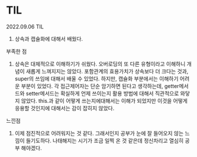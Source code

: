 # TIL

2022.09.06 TIL
1) 상속과 캡슐화에 대해서 배웠다.

부족한 점
1) 상속은 대체적으로 이해하기가 쉬웠다. 오버로딩의 또 다른 유형이라고
이해하니 개념이 새롭게 느껴지지는 않았다. 포함관계의 효용가치가 상속보다
더 크다는 것과, super의 쓰임에 대해서 배울 수 있었다.
하지만, 캡슐화 부분에서는 이해하기 어려운 부분이 있었다. 각 접근제어자는
단순 암기하면 된다고 생각하는데, getter메서드와 setter메서드는 확실하게
언제 쓰이는지 활용 방법에 대해서 직관적으로 와닿지 않았다.
this.과 같이 어떻게 쓰는지에대해서는 이해가 되었지만 이것을 어떻게 
응용할 것인지에 대해서는 감이 잡히지 않았다.

느낀점

1) 이제 점진적으로 어려워지는 것 같다. 그래서인지 공부가 눈에 잘 들어오지
않는 느낌이 들기도하다. 나태해지는 시기가 조금 일찍 온 것 같은데 정신차리고
열심히 공부 해야겠다.